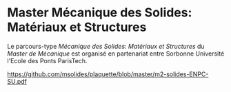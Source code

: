 # Master Mécanique des Solides: Matériaux et Structures

Le parcours-type *Mécanique des Solides: Matériaux et Structures*
du *Master de Mécanique* est organisé en partenariat entre Sorbonne
Université l'Ecole des Ponts ParisTech.

https://github.com/msolides/plaquette/blob/master/m2-solides-ENPC-SU.pdf
